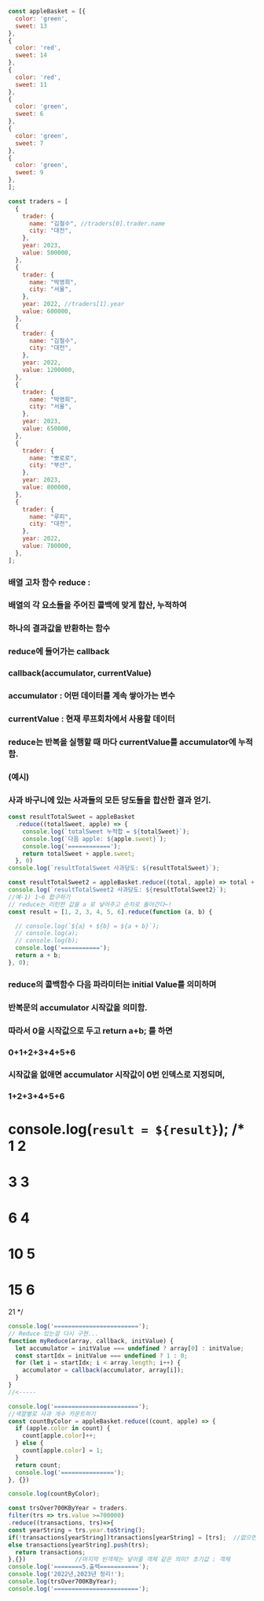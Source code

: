 ```js
const appleBasket = [{
  color: 'green',
  sweet: 13
},
{
  color: 'red',
  sweet: 14
},
{
  color: 'red',
  sweet: 11
},
{
  color: 'green',
  sweet: 6
},
{
  color: 'green',
  sweet: 7
},
{
  color: 'green',
  sweet: 9
},
];

const traders = [
  {
    trader: {
      name: "김철수", //traders[0].trader.name
      city: "대전",
    },
    year: 2023,
    value: 500000,
  },
  {
    trader: {
      name: "박영희",
      city: "서울",
    },
    year: 2022, //traders[1].year
    value: 600000,
  },
  {
    trader: {
      name: "김철수",
      city: "대전",
    },
    year: 2022,
    value: 1200000,
  },
  {
    trader: {
      name: "박영희",
      city: "서울",
    },
    year: 2023,
    value: 650000,
  },
  {
    trader: {
      name: "뽀로로",
      city: "부산",
    },
    year: 2023,
    value: 800000,
  },
  {
    trader: {
      name: "루피",
      city: "대전",
    },
    year: 2022,
    value: 780000,
  },
];
```
###  배열 고차 함수 reduce :
### 배열의 각 요소들을 주어진 콜백에 맞게 합산, 누적하여
### 하나의 결과값을 반환하는 함수
### reduce에 들어가는 callback
### callback(accumulator, currentValue)
### accumulator : 어떤 데이터를 계속 쌓아가는 변수
### currentValue : 현재 루프회차에서 사용할 데이터
### reduce는 반복을 실행할 때 마다 currentValue를 accumulator에 누적함.
### (예시)
### 사과 바구니에 있는 사과들의 모든 당도들을 합산한 결과 얻기.
```js
const resultTotalSweet = appleBasket
  .reduce((totalSweet, apple) => {
    console.log(`totalSweet 누적합 = ${totalSweet}`);
    console.log(`다음 apple: ${apple.sweet}`);
    console.log('============');
    return totalSweet + apple.sweet;
  }, 0)
console.log(`resultTotalSweet 사과당도: ${resultTotalSweet}`);
```
```js
const resultTotalSweet2 = appleBasket.reduce((total, apple) => total + apple.sweet, 0);
console.log(`resultTotalSweet2 사과당도: ${resultTotalSweet2}`);
//예-1) 1~6 합구하기
// reduce는 리턴한 값을 a 로 넣어주고 순차로 돌아간다~!
const result = [1, 2, 3, 4, 5, 6].reduce(function (a, b) {

  // console.log(`${a} + ${b} = ${a + b}`);
  // console.log(a);
  // console.log(b);
  console.log('===========');
  return a + b;
}, 0);
```
### reduce의 콜백함수 다음 파라미터는 initial Value를 의미하며
###  반복문의 accumulator 시작값을 의미함.
###  따라서 0을 시작값으로 두고 return a+b; 를 하면
### 0+1+2+3+4+5+6
### 시작값을 없애면 accumulator 시작값이 0번 인덱스로 지정되며,
###  1+2+3+4+5+6
console.log(`result = ${result}`);
/*  
1
2
===========
3
3
===========
6
4
===========
10
5
===========
15
6
===========
21
*/
```js
console.log('========================');
// Reduce 있는걸 다시 구현...
function myReduce(array, callback, initValue) {
  let accumulator = initValue === undefined ? array[0] : initValue;
  const startIdx = initValue === undefined ? 1 : 0;
  for (let i = startIdx; i < array.length; i++) {
    accumulator = callback(accumulator, array[i]);
  }
}
//<-----
```
```js
console.log('========================');
//색깔별로 사과 개수 카운트하기
const countByColor = appleBasket.reduce((count, apple) => {
  if (apple.color in count) {
    count[apple.color]++;
  } else {
    count[apple.color] = 1;
  }
  return count;
  console.log('===============');
}, {})

console.log(countByColor);
```
```js
const trsOver700KByYear = traders.
filter(trs => trs.value >=700000)
.reduce((transactions, trs)=>{
const yearString = trs.year.toString();
if(!transactions[yearString])transactions[yearString] = [trs];  //없으면 배열 생성
else transactions[yearString].push(trs);
  return transactions;
},{})              //마지막 빈객체는 넣어줄 객체 같은 의미? 초기값 : 객체
console.log('========5.출력===========');
console.log('2022년,2023년 정리!');
console.log(trsOver700KByYear);
console.log('========================');
```